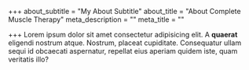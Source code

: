 +++
about_subtitle = "My About Subtitle"
about_title = "About Complete Muscle Therapy"
meta_description = ""
meta_title = ""

+++
Lorem ipsum dolor sit amet consectetur adipisicing elit. A **quaerat** eligendi nostrum atque. Nostrum, placeat cupiditate. Consequatur ullam sequi id obcaecati aspernatur, repellat eius aperiam quidem iste, quam veritatis illo?